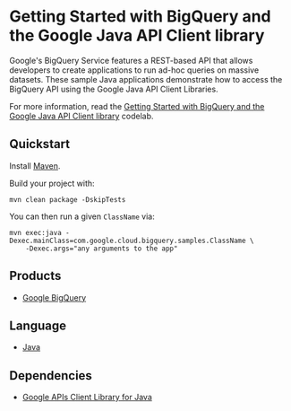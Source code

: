 # Getting Started with BigQuery and the Google Java API Client library

Google's BigQuery Service features a REST-based API that allows developers to create applications to run ad-hoc queries
on massive datasets. These sample Java applications demonstrate how to access the BigQuery API using the Google Java API
Client Libraries.

For more information, read the [Getting Started with BigQuery and the Google Java API Client
library][1] codelab.

## Quickstart

Install [Maven](http://maven.apache.org/).

Build your project with:

	mvn clean package -DskipTests

You can then run a given `ClassName` via:

	mvn exec:java -Dexec.mainClass=com.google.cloud.bigquery.samples.ClassName \
		-Dexec.args="any arguments to the app"

## Products
- [Google BigQuery][2]

## Language
- [Java][3]

## Dependencies
- [Google APIs Client Library for Java][4]

[1]: https://cloud.google.com/bigquery/bigquery-api-quickstart
[2]: https://developers.google.com/bigquery
[3]: https://java.com
[4]: http://code.google.com/p/google-api-java-client/

